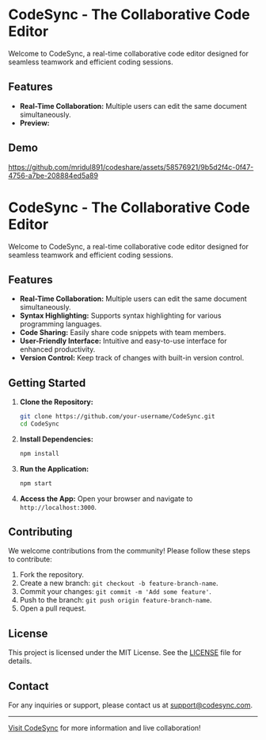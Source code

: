 # CodeSync - The Collaborative Code Editor

Welcome to CodeSync, a real-time collaborative code editor designed for seamless teamwork and efficient coding sessions.

## Features

- **Real-Time Collaboration:** Multiple users can edit the same document simultaneously.
- **Preview:**

## Demo

https://github.com/mridul891/codeshare/assets/58576921/9b5d2f4c-0f47-4756-a7be-208884ed5a89


# CodeSync - The Collaborative Code Editor

Welcome to CodeSync, a real-time collaborative code editor designed for seamless teamwork and efficient coding sessions.

## Features

- **Real-Time Collaboration:** Multiple users can edit the same document simultaneously.
- **Syntax Highlighting:** Supports syntax highlighting for various programming languages.
- **Code Sharing:** Easily share code snippets with team members.
- **User-Friendly Interface:** Intuitive and easy-to-use interface for enhanced productivity.
- **Version Control:** Keep track of changes with built-in version control.

## Getting Started

1. **Clone the Repository:**
    ```bash
    git clone https://github.com/your-username/CodeSync.git
    cd CodeSync
    ```

2. **Install Dependencies:**
    ```bash
    npm install
    ```

3. **Run the Application:**
    ```bash
    npm start
    ```

4. **Access the App:**
    Open your browser and navigate to `http://localhost:3000`.

## Contributing

We welcome contributions from the community! Please follow these steps to contribute:

1. Fork the repository.
2. Create a new branch: `git checkout -b feature-branch-name`.
3. Commit your changes: `git commit -m 'Add some feature'`.
4. Push to the branch: `git push origin feature-branch-name`.
5. Open a pull request.

## License

This project is licensed under the MIT License. See the [LICENSE](LICENSE) file for details.

## Contact

For any inquiries or support, please contact us at [support@codesync.com](mailto:support@codesync.com).

---

[Visit CodeSync](https://codeshare-theta.vercel.app/) for more information and live collaboration!
